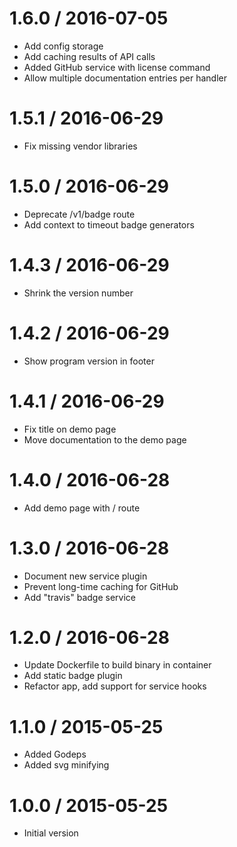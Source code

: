 # 1.6.0 / 2016-07-05

  * Add config storage
  * Add caching results of API calls
  * Added GitHub service with license command
  * Allow multiple documentation entries per handler

# 1.5.1 / 2016-06-29

  * Fix missing vendor libraries

# 1.5.0 / 2016-06-29

  * Deprecate /v1/badge route
  * Add context to timeout badge generators

# 1.4.3 / 2016-06-29

  * Shrink the version number

# 1.4.2 / 2016-06-29

  * Show program version in footer

# 1.4.1 / 2016-06-29

  * Fix title on demo page
  * Move documentation to the demo page

# 1.4.0 / 2016-06-28

  * Add demo page with / route

# 1.3.0 / 2016-06-28

  * Document new service plugin
  * Prevent long-time caching for GitHub
  * Add "travis" badge service

# 1.2.0 / 2016-06-28

  * Update Dockerfile to build binary in container
  * Add static badge plugin
  * Refactor app, add support for service hooks

# 1.1.0 / 2015-05-25

  * Added Godeps
  * Added svg minifying

# 1.0.0 / 2015-05-25

  * Initial version
